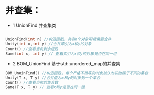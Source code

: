 # 并查集：
- 1 UnionFind 并查集类

``` C++

UnionFind(int n) //构造函数，共有n个对象可能需要合并
Unity(int x,int y) //合并索引为x和y的对象
Count() //查看当前剩余组数
Same(int x, int y) // 查看索引为x和y的对象是否在同一组

```

- 2 BOM_UnionFind 基于std::unordered_map的并查集

``` C++
BOM_UnoinFind() //构造函数，每个严格不相等的对象被认为初始属于不同的集合
Unity(T x, T y) //合并值为x和y的对象到一个集合
Count() //查看当前的集合数
Same(T x, T y) // 查看x和y是否在同一组

```
